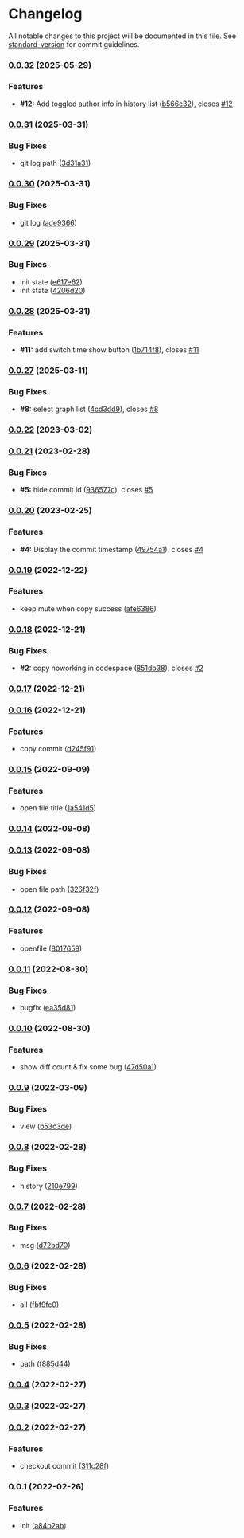 # Changelog

All notable changes to this project will be documented in this file. See [standard-version](https://github.com/conventional-changelog/standard-version) for commit guidelines.

### [0.0.32](https://github.com/Saber2pr/vsc-file-git-history/compare/v0.0.31...v0.0.32) (2025-05-29)


### Features

* **#12:** Add toggled author info in history list ([b566c32](https://github.com/Saber2pr/vsc-file-git-history/commit/b566c3292e55a576b134839c5eed9bfac8dfbf02)), closes [#12](https://github.com/Saber2pr/vsc-file-git-history/issues/12)

### [0.0.31](https://github.com/Saber2pr/vsc-file-git-history/compare/v0.0.30...v0.0.31) (2025-03-31)


### Bug Fixes

* git log path ([3d31a31](https://github.com/Saber2pr/vsc-file-git-history/commit/3d31a3111afc477784dae254331db17d56a038ea))

### [0.0.30](https://github.com/Saber2pr/vsc-file-git-history/compare/v0.0.29...v0.0.30) (2025-03-31)


### Bug Fixes

* git log ([ade9366](https://github.com/Saber2pr/vsc-file-git-history/commit/ade9366fbb5ae050317f8c55e12eff776111e094))

### [0.0.29](https://github.com/Saber2pr/vsc-file-git-history/compare/v0.0.28...v0.0.29) (2025-03-31)


### Bug Fixes

* init state ([e617e62](https://github.com/Saber2pr/vsc-file-git-history/commit/e617e6223cd61c14168154e17c2c23b8a6bccbfc))
* init state ([4206d20](https://github.com/Saber2pr/vsc-file-git-history/commit/4206d206589df53ed77e823d83c7e4768e415e11))

### [0.0.28](https://github.com/Saber2pr/vsc-file-git-history/compare/v0.0.27...v0.0.28) (2025-03-31)


### Features

* **#11:** add switch time show button ([1b714f8](https://github.com/Saber2pr/vsc-file-git-history/commit/1b714f8dabc654f8e268744bf8f37a3c82609d8f)), closes [#11](https://github.com/Saber2pr/vsc-file-git-history/issues/11)

### [0.0.27](https://github.com/Saber2pr/vsc-file-git-history/compare/v0.0.26...v0.0.27) (2025-03-11)


### Bug Fixes

* **#8:** select graph list ([4cd3dd9](https://github.com/Saber2pr/vsc-file-git-history/commit/4cd3dd9c760969b079b32445b59690b9f127dce5)), closes [#8](https://github.com/Saber2pr/vsc-file-git-history/issues/8)

### [0.0.22](https://github.com/Saber2pr/vsc-file-git-history/compare/v0.0.21...v0.0.22) (2023-03-02)

### [0.0.21](https://github.com/Saber2pr/vsc-file-git-history/compare/v0.0.20...v0.0.21) (2023-02-28)


### Bug Fixes

* **#5:** hide commit id ([936577c](https://github.com/Saber2pr/vsc-file-git-history/commit/936577c87c3210e879250b8d2e7965dd35881d5c)), closes [#5](https://github.com/Saber2pr/vsc-file-git-history/issues/5)

### [0.0.20](https://github.com/Saber2pr/vsc-file-git-history/compare/v0.0.19...v0.0.20) (2023-02-25)


### Features

* **#4:** Display the commit timestamp ([49754a1](https://github.com/Saber2pr/vsc-file-git-history/commit/49754a1293b507bcb3716ac5542e3be36572f52f)), closes [#4](https://github.com/Saber2pr/vsc-file-git-history/issues/4)

### [0.0.19](https://github.com/Saber2pr/vsc-file-git-history/compare/v0.0.18...v0.0.19) (2022-12-22)


### Features

* keep mute when copy success ([afe6386](https://github.com/Saber2pr/vsc-file-git-history/commit/afe638618fd67f050235bab4170feb3d5d91efe4))

### [0.0.18](https://github.com/Saber2pr/vsc-file-git-history/compare/v0.0.17...v0.0.18) (2022-12-21)


### Bug Fixes

* **#2:** copy noworking in codespace ([851db38](https://github.com/Saber2pr/vsc-file-git-history/commit/851db381e1bbd868e2e9607e0ba3edd4e31566ea)), closes [#2](https://github.com/Saber2pr/vsc-file-git-history/issues/2)

### [0.0.17](https://github.com/Saber2pr/vsc-file-git-history/compare/v0.0.16...v0.0.17) (2022-12-21)

### [0.0.16](https://github.com/Saber2pr/vsc-file-git-history/compare/v0.0.15...v0.0.16) (2022-12-21)


### Features

* copy commit ([d245f91](https://github.com/Saber2pr/vsc-file-git-history/commit/d245f9188f3c3b925d4b2ec7a3351f3312f49311))

### [0.0.15](https://github.com/Saber2pr/vsc-file-git-history/compare/v0.0.14...v0.0.15) (2022-09-09)


### Features

* open file title ([1a541d5](https://github.com/Saber2pr/vsc-file-git-history/commit/1a541d51ad55c558a14fbae6630da00f078308a4))

### [0.0.14](https://github.com/Saber2pr/vsc-file-git-history/compare/v0.0.13...v0.0.14) (2022-09-08)

### [0.0.13](https://github.com/Saber2pr/vsc-file-git-history/compare/v0.0.12...v0.0.13) (2022-09-08)


### Bug Fixes

* open file path ([326f32f](https://github.com/Saber2pr/vsc-file-git-history/commit/326f32fc327b53683b936919a9d22f9991e33501))

### [0.0.12](https://github.com/Saber2pr/vsc-file-git-history/compare/v0.0.11...v0.0.12) (2022-09-08)


### Features

* openfile ([8017659](https://github.com/Saber2pr/vsc-file-git-history/commit/8017659c47d1e1862d44b06e25547858d7bf10c1))

### [0.0.11](https://github.com/Saber2pr/vsc-file-git-history/compare/v0.0.10...v0.0.11) (2022-08-30)


### Bug Fixes

* bugfix ([ea35d81](https://github.com/Saber2pr/vsc-file-git-history/commit/ea35d81cc2fa06369c0d142e11b42a24d74862bc))

### [0.0.10](https://github.com/Saber2pr/vsc-file-git-history/compare/v0.0.9...v0.0.10) (2022-08-30)


### Features

* show diff count & fix some bug ([47d50a1](https://github.com/Saber2pr/vsc-file-git-history/commit/47d50a10424410fb99151eb6964ce01423cae70f))

### [0.0.9](https://github.com/Saber2pr/vsc-file-git-history/compare/v0.0.8...v0.0.9) (2022-03-09)


### Bug Fixes

* view ([b53c3de](https://github.com/Saber2pr/vsc-file-git-history/commit/b53c3ded25b28a49a43f26f6dc278ba038dbfe0c))

### [0.0.8](https://github.com/Saber2pr/vsc-file-git-history/compare/v0.0.7...v0.0.8) (2022-02-28)


### Bug Fixes

* history ([210e799](https://github.com/Saber2pr/vsc-file-git-history/commit/210e799dd3f23c205c9bfe014e5e28bbdf0ef412))

### [0.0.7](https://github.com/Saber2pr/vsc-file-git-history/compare/v0.0.6...v0.0.7) (2022-02-28)


### Bug Fixes

* msg ([d72bd70](https://github.com/Saber2pr/vsc-file-git-history/commit/d72bd7060b202417d5ef945e3f48a8d836250512))

### [0.0.6](https://github.com/Saber2pr/vsc-file-git-history/compare/v0.0.5...v0.0.6) (2022-02-28)


### Bug Fixes

* all ([fbf9fc0](https://github.com/Saber2pr/vsc-file-git-history/commit/fbf9fc0bab591c4f6527ebf55e642848b178a047))

### [0.0.5](https://github.com/Saber2pr/vsc-file-git-history/compare/v0.0.4...v0.0.5) (2022-02-28)


### Bug Fixes

* path ([f885d44](https://github.com/Saber2pr/vsc-file-git-history/commit/f885d44ff91ecbdcb91c01302955a901cf5ff7fe))

### [0.0.4](https://github.com/Saber2pr/vsc-file-git-history/compare/v0.0.3...v0.0.4) (2022-02-27)

### [0.0.3](https://github.com/Saber2pr/vsc-file-git-history/compare/v0.0.2...v0.0.3) (2022-02-27)

### [0.0.2](https://github.com/Saber2pr/vsc-file-git-history/compare/v0.0.1...v0.0.2) (2022-02-27)


### Features

* checkout commit ([311c28f](https://github.com/Saber2pr/vsc-file-git-history/commit/311c28fdb4853d21a30cb02264af7767d5ffd62e))

### 0.0.1 (2022-02-26)


### Features

* init ([a84b2ab](https://github.com/Saber2pr/vsc-file-git-history/commit/a84b2ab6e17705086f93870002ac6934582e9a43))
